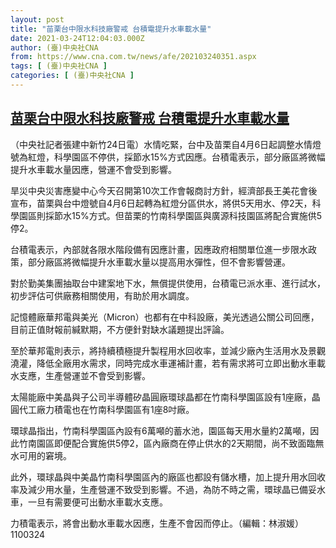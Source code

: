 ```yaml
---
layout: post
title: "苗栗台中限水科技廠警戒 台積電提升水車載水量"
date: 2021-03-24T12:04:03.000Z
author: (臺)中央社CNA
from: https://www.cna.com.tw/news/afe/202103240351.aspx
tags: [ (臺)中央社CNA ]
categories: [ (臺)中央社CNA ]
---
```

<!--1616587443000-->
[苗栗台中限水科技廠警戒 台積電提升水車載水量](https://www.cna.com.tw/news/afe/202103240351.aspx)
------

<div>
<div></div><div class="paragraph"><p>（中央社記者張建中新竹24日電）水情吃緊，台中及苗栗自4月6日起調整水情燈號為紅燈，科學園區不停供，採節水15%方式因應。台積電表示，部分廠區將微幅提升水車載水量因應，營運不會受到影響。</p><p>旱災中央災害應變中心今天召開第10次工作會報商討方針，經濟部長王美花會後宣布，苗栗與台中燈號自4月6日起轉為紅燈分區供水，將供5天用水、停2天，科學園區則採節水15%方式。但苗栗的竹南科學園區與廣源科技園區將配合實施供5停2。</p><p>台積電表示，內部就各限水階段備有因應計畫，因應政府相關單位進一步限水政策，部分廠區將微幅提升水車載水量以提高用水彈性，但不會影響營運。</p><p>對於勤美集團抽取台中建案地下水，無償提供使用，台積電已派水車、進行試水，初步評估可供廠務相關使用，有助於用水調度。</p><p>記憶體廠華邦電與美光（Micron）也都有在中科設廠，美光透過公關公司回應，目前正值財報前緘默期，不方便針對缺水議題提出評論。</p><p>至於華邦電則表示，將持續積極提升製程用水回收率，並減少廠內生活用水及景觀澆灌，降低全廠用水需求，同時完成水車運補計畫，若有需求將可立即出動水車載水支應，生產營運並不會受到影響。</p><p>太陽能廠中美晶與子公司半導體矽晶圓廠環球晶都在竹南科學園區設有1座廠，晶圓代工廠力積電也在竹南科學園區有1座8吋廠。</p><p>環球晶指出，竹南科學園區內設有6萬噸的蓄水池，園區每天用水量約2萬噸，因此竹南園區即便配合實施供5停2，區內廠商在停止供水的2天期間，尚不致面臨無水可用的窘境。</p><p>此外，環球晶與中美晶竹南科學園區內的廠區也都設有儲水槽，加上提升用水回收率及減少用水量，生產營運不致受到影響。不過，為防不時之需，環球晶已備妥水車，一旦有需要便可出動水車載水支應。</p><p>力積電表示，將會出動水車載水因應，生產不會因而停止。（編輯：林淑媛）1100324</p></div>
</div>
